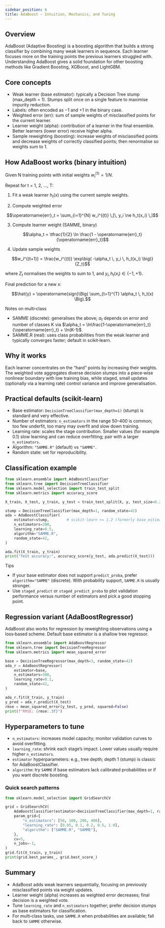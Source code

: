 ```yaml
---
sidebar_position: 6
title: AdaBoost — Intuition, Mechanics, and Tuning
---
```


## Overview

AdaBoost (Adaptive Boosting) is a boosting algorithm that builds a strong classifier by combining many weak learners in sequence. Each learner focuses more on the training points the previous learners struggled with. Understanding AdaBoost gives a solid foundation for other boosting methods like Gradient Boosting, XGBoost, and LightGBM.

## Core concepts

- Weak learner (base estimator): typically a Decision Tree stump (max_depth = 1). Stumps split once on a single feature to maximise impurity reduction.
- Labels: often encoded as −1 and +1 in the binary case.
- Weighted error (err): sum of sample weights of misclassified points for the current learner.
- Learner weight (alpha): contribution of a learner in the final ensemble. Better learners (lower error) receive higher alpha.
- Sample reweighting (boosting): increase weights of misclassified points and decrease weights of correctly classified points; then renormalise so weights sum to 1.

## How AdaBoost works (binary intuition)

Given N training points with initial weights $w_i^{(1)} = 1/N$.

Repeat for t = 1, 2, …, T:

1) Fit a weak learner $h_t(x)$ using the current sample weights.

2) Compute weighted error

$$\operatorname{err}_t = \sum_{i=1}^{N} w_i^{(t)} \,[\, y_i \ne h_t(x_i) \,]$$

3) Compute learner weight (SAMME, binary)

$$\alpha_t = \tfrac{1}{2} \ln \frac{1 - \operatorname{err}_t}{\operatorname{err}_t}$$

4) Update sample weights

$$w_i^{(t+1)} = \frac{w_i^{(t)} \exp\big( -\alpha_t \, y_i \, h_t(x_i) \big)}{Z_t}$$

where $Z_t$ normalises the weights to sum to 1, and $y_i, h_t(x_i) \in \{-1, +1\}$.

Final prediction for a new x:

$$\hat{y} = \operatorname{sign}\Big( \sum_{t=1}^{T} \alpha_t \, h_t(x) \Big).$$

Notes on multi‑class

- SAMME (discrete): generalises the above; $\alpha_t$ depends on error and number of classes K via $\alpha_t = \ln\frac{1-\operatorname{err}_t}{\operatorname{err}_t} + \ln(K-1)$.
- SAMME.R (real): uses class probabilities from the weak learner and typically converges faster; default in scikit‑learn.

## Why it works

Each learner concentrates on the “hard” points by increasing their weights. The weighted vote aggregates diverse decision stumps into a piece‑wise nonlinear boundary with low training bias, while staged, small updates (optionally via a learning rate) control variance and improve generalisation.

## Practical defaults (scikit‑learn)

- Base estimator: `DecisionTreeClassifier(max_depth=1)` (stump) is standard and very effective.
- Number of estimators: `n_estimators` in the range 50–400 is common; too few underfit, too many may overfit and slow down training.
- Learning rate: scales the stage contribution. Smaller values (for example 0.1) slow learning and can reduce overfitting; pair with a larger `n_estimators`.
- Algorithm: `"SAMME.R"` (default) vs `"SAMME"`.
- Random state: set for reproducibility.

## Classification example

```python
from sklearn.ensemble import AdaBoostClassifier
from sklearn.tree import DecisionTreeClassifier
from sklearn.model_selection import train_test_split
from sklearn.metrics import accuracy_score

X_train, X_test, y_train, y_test = train_test_split(X, y, test_size=0.2, random_state=42)

stump = DecisionTreeClassifier(max_depth=1, random_state=42)
ada = AdaBoostClassifier(
	estimator=stump,        # scikit‑learn >= 1.2 (formerly base_estimator)
	n_estimators=200,
	learning_rate=0.5,
	algorithm="SAMME.R",
	random_state=42,
)

ada.fit(X_train, y_train)
print("Test accuracy:", accuracy_score(y_test, ada.predict(X_test)))
```

Tips

- If your base estimator does not support `predict_proba`, prefer `algorithm="SAMME"` (discrete). With probability support, `SAMME.R` is usually stronger.
- Use `staged_predict` or `staged_predict_proba` to plot validation performance versus number of estimators and pick a good stopping point.

## Regression variant (AdaBoostRegressor)

AdaBoost also works for regression by reweighting observations using a loss‑based scheme. Default base estimator is a shallow tree regressor.

```python
from sklearn.ensemble import AdaBoostRegressor
from sklearn.tree import DecisionTreeRegressor
from sklearn.metrics import mean_squared_error

base = DecisionTreeRegressor(max_depth=3, random_state=42)
ada_r = AdaBoostRegressor(
	estimator=base,
	n_estimators=300,
	learning_rate=0.1,
	random_state=42,
)

ada_r.fit(X_train, y_train)
y_pred = ada_r.predict(X_test)
rmse = mean_squared_error(y_test, y_pred, squared=False)
print(f"RMSE: {rmse:.3f}")
```

## Hyperparameters to tune

- `n_estimators`: increases model capacity; monitor validation curves to avoid overfitting.
- `learning_rate`: shrink each stage’s impact. Lower values usually require higher `n_estimators`.
- `estimator` hyperparameters: e.g., tree depth; depth 1 (stump) is classic for AdaBoostClassifier.
- `algorithm`: try `SAMME` if base estimators lack calibrated probabilities or if you want discrete boosting.

### Quick search patterns

```python
from sklearn.model_selection import GridSearchCV

grid = GridSearchCV(
	AdaBoostClassifier(estimator=DecisionTreeClassifier(max_depth=1, random_state=42), random_state=42),
	param_grid={
		"n_estimators": [50, 100, 200, 400],
		"learning_rate": [0.05, 0.1, 0.2, 0.5, 1.0],
		"algorithm": ["SAMME.R", "SAMME"],
	},
	cv=5,
	n_jobs=-1,
)
grid.fit(X_train, y_train)
print(grid.best_params_, grid.best_score_)
```

## Summary

- AdaBoost adds weak learners sequentially, focusing on previously misclassified points via weight updates.
- Learner weight (alpha) increases as weighted error decreases; final decision is a weighted vote.
- Tune `learning_rate` and `n_estimators` together; prefer decision stumps as base estimators for classification.
- For multi‑class tasks, use `SAMME.R` when probabilities are available; fall back to `SAMME` otherwise.

